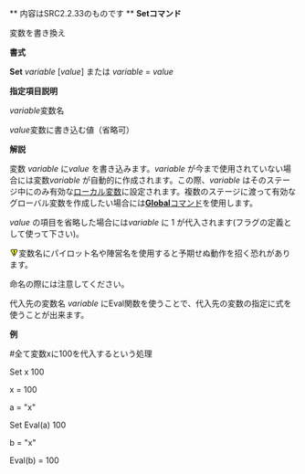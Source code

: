 ** 内容はSRC2.2.33のものです **
**Setコマンド**

変数を書き換え

**書式**

**Set** *variable* [*value*] または *variable* = *value*

**指定項目説明**

*variable*変数名

*value*変数に書き込む値（省略可）

**解説**

変数 *variable* に*value* を書き込みます。*variable* が今まで使用されていない場合には変数*variable* が自動的に作成されます。この際、*variable* はそのステージ中にのみ有効な[ローカル変数](ローカル変数.md)に設定されます。複数のステージに渡って有効なグローバル変数を作成したい場合には[**Global**コマンド](Globalコマンド.md)を使用します。

*value* の項目を省略した場合には*variable* に 1 が代入されます(フラグの定義として使って下さい)。

![](../images/bm0.gif)変数名にパイロット名や陣営名を使用すると予期せぬ動作を招く恐れがあります。

命名の際には注意してください。

代入先の変数名 *variable* にEval関数を使うことで、代入先の変数の指定に式を使うことが出来ます。

**例**

#全て変数xに100を代入するという処理

Set x 100

x = 100

a = "x"

Set Eval(a) 100

b = "x"

Eval(b) = 100

